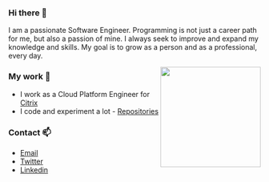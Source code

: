 ### Hi there 👋

I am a passionate Software Engineer. Programming is not just a career path for me, but also a passion of mine. I always seek to improve and expand my knowledge and skills. My goal is to grow as a person and as a professional, every day. 

<!--
**man0s/man0s** is a ✨ _special_ ✨ repository because its `README.md` (this file) appears on your GitHub profile.

Here are some ideas to get you started:

- 🔭 I’m currently working on ...
- 🌱 I’m currently learning ...
- 👯 I’m looking to collaborate on ...
- 🤔 I’m looking for help with ...
- 💬 Ask me about ...
- 📫 How to reach me: ...
- 😄 Pronouns: ...
- ⚡ Fun fact: ...
-->

<img align='right' src="https://media.giphy.com/media/M9gbBd9nbDrOTu1Mqx/giphy.gif" width="200">

### My work 🔭

- I work as a Cloud Platform Engineer for [Citrix](https://www.citrix.com)
- I code and experiment a lot - [Repositories](https://github.com/man0s?tab=repositories)

### Contact 📫

- [Email](mailto:e.katefidis@outlook.com)
- [Twitter](https://twitter.com/EKatefidis)
- [Linkedin](https://www.linkedin.com/in/man0s)
